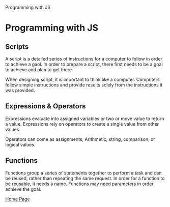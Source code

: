 Programming with JS

# Programming with JS

## Scripts
A script is a detailed series of instructions for a computer to follow in order to achieve a gaol. In order to prepare a script, there first needs to be a goal to achieve and plan to get there. 

When designing script, it is important to think like a computer. Computers follow simple instructions and provide results solely from the instructions it was provided.

## Expressions & Operators
Expressions evaluate into assigned variables or two or move value to return a value. Expressions rely on operators to create a single value from other values.

Operators can come as assignments, Arithmetic, string, comparison, or logical values. 

## Functions
Functions group a series of statements together to perform a task and can be reused, rather than repeating the same request. In order for a function to be reusable, it needs a name. Functions may need parameters in order achieve the goal. 


[Home Page](README.md)